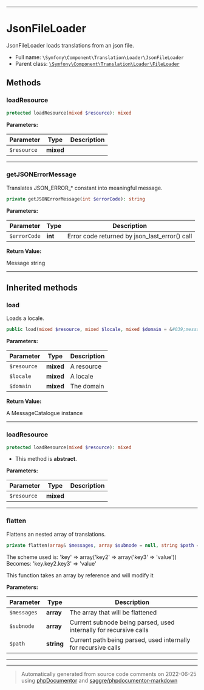 ***

# JsonFileLoader

JsonFileLoader loads translations from an json file.



* Full name: `\Symfony\Component\Translation\Loader\JsonFileLoader`
* Parent class: [`\Symfony\Component\Translation\Loader\FileLoader`](./FileLoader.md)




## Methods


### loadResource



```php
protected loadResource(mixed $resource): mixed
```








**Parameters:**

| Parameter | Type | Description |
|-----------|------|-------------|
| `$resource` | **mixed** |  |




***

### getJSONErrorMessage

Translates JSON_ERROR_* constant into meaningful message.

```php
private getJSONErrorMessage(int $errorCode): string
```








**Parameters:**

| Parameter | Type | Description |
|-----------|------|-------------|
| `$errorCode` | **int** | Error code returned by json_last_error() call |


**Return Value:**

Message string



***


## Inherited methods


### load

Loads a locale.

```php
public load(mixed $resource, mixed $locale, mixed $domain = &#039;messages&#039;): \Symfony\Component\Translation\MessageCatalogue
```








**Parameters:**

| Parameter | Type | Description |
|-----------|------|-------------|
| `$resource` | **mixed** | A resource |
| `$locale` | **mixed** | A locale |
| `$domain` | **mixed** | The domain |


**Return Value:**

A MessageCatalogue instance



***

### loadResource



```php
protected loadResource(mixed $resource): mixed
```




* This method is **abstract**.



**Parameters:**

| Parameter | Type | Description |
|-----------|------|-------------|
| `$resource` | **mixed** |  |




***

### flatten

Flattens an nested array of translations.

```php
private flatten(array& $messages, array $subnode = null, string $path = null): mixed
```

The scheme used is:
  'key' => array('key2' => array('key3' => 'value'))
Becomes:
  'key.key2.key3' => 'value'

This function takes an array by reference and will modify it






**Parameters:**

| Parameter | Type | Description |
|-----------|------|-------------|
| `$messages` | **array** | The array that will be flattened |
| `$subnode` | **array** | Current subnode being parsed, used internally for recursive calls |
| `$path` | **string** | Current path being parsed, used internally for recursive calls |




***


***
> Automatically generated from source code comments on 2022-06-25 using [phpDocumentor](http://www.phpdoc.org/) and [saggre/phpdocumentor-markdown](https://github.com/Saggre/phpDocumentor-markdown)
